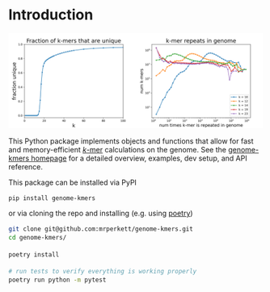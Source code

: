 # Introduction

<img src="docs/resources/human-genome-kmer-stats.png" width="800"/>

This Python package implements objects and functions that allow for fast and memory-efficient [*k*-mer](https://en.wikipedia.org/wiki/K-mer) calculations on the genome.  See the [genome-kmers homepage](https://genome-kmers.readthedocs.io/en/latest/index.html) for a detailed overview, examples, dev setup, and API reference.

This package can be installed via PyPI

```shell
pip install genome-kmers
```

or via cloning the repo and installing (e.g. using [poetry](https://python-poetry.org/))

```bash
git clone git@github.com:mrperkett/genome-kmers.git
cd genome-kmers/

poetry install

# run tests to verify everything is working properly
poetry run python -m pytest
```